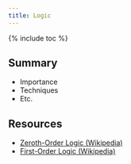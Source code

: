 ```yaml
---
title: Logic
---
```


{% include toc %}

## Summary
- Importance
- Techniques
- Etc.

## Resources
- [Zeroth-Order Logic (Wikipedia)](https://en.wikipedia.org/wiki/Propositional_calculus)
- [First-Order Logic (Wikipedia)](https://en.wikipedia.org/wiki/First-order_logic)
